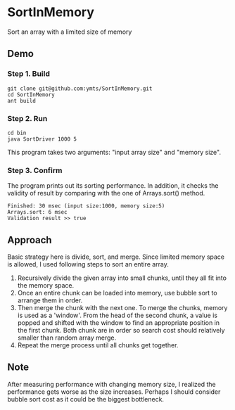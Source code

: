 SortInMemory
============

Sort an array with a limited size of memory

## Demo

### Step 1. Build

    git clone git@github.com:ymts/SortInMemory.git
    cd SortInMemory
    ant build
    
### Step 2. Run

    cd bin
    java SortDriver 1000 5
    
This program takes two arguments: "input array size" and "memory size".

### Step 3. Confirm

The program prints out its sorting performance. In addition, it checks the validity of result by comparing with the one of Arrays.sort() method.

    Finished: 30 msec (input size:1000, memory size:5)
    Arrays.sort: 6 msec
    Validation result >> true


## Approach

Basic strategy here is divide, sort, and merge. Since limited memory space is allowed, I used following steps to sort an entire array.

1. Recursively divide the given array into small chunks, until they all fit into the memory space.
2. Once an entire chunk can be loaded into memory, use bubble sort to arrange them in order.
3. Then merge the chunk with the next one. To merge the chunks, memory is used as a 'window'. From the head of the second chunk, a value is popped and shifted with the window to find an appropriate position in the first chunk. Both chunk are in order so search cost should relatively smaller than random array merge.
4. Repeat the merge process until all chunks get together.

## Note

After measuring performance with changing memory size, I realized the performance gets worse as the size increases. Perhaps I should consider bubble sort cost as it could be the biggest bottleneck.
